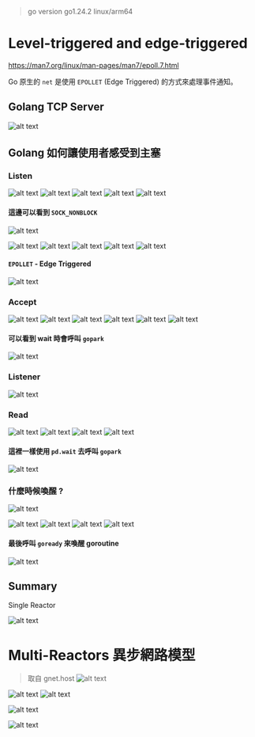 
> go version go1.24.2 linux/arm64

# Level-triggered and edge-triggered
https://man7.org/linux/man-pages/man7/epoll.7.html

Go 原生的 `net` 是使用 `EPOLLET` (Edge Triggered) 的方式來處理事件通知。


## Golang TCP Server
![alt text](imgs/image-34.png)


## Golang 如何讓使用者感受到主塞

### Listen
![alt text](imgs/image.png)
![alt text](imgs/image-1.png)
![alt text](imgs/image-2.png)
![alt text](imgs/image-3.png)
![alt text](imgs/image-4.png)

#### 這邊可以看到 `SOCK_NONBLOCK`

![alt text](imgs/image-5.png)

![alt text](imgs/image-6.png)
![alt text](imgs/image-7.png)
![alt text](imgs/image-8.png)
![alt text](imgs/image-9.png)
![alt text](imgs/image-10.png)

#### `EPOLLET` - Edge Triggered

![alt text](imgs/image-11.png)

### Accept
![alt text](imgs/image-13.png)
![alt text](imgs/image-14.png)
![alt text](imgs/image-15.png)
![alt text](imgs/image-16.png)
![alt text](imgs/image-17.png)
![alt text](imgs/image-18.png)
#### 可以看到 wait 時會呼叫 `gopark`
![alt text](imgs/image-19.png)


### Listener
![alt text](imgs/image-12.png)

### Read
![alt text](imgs/image-20.png)
![alt text](imgs/image-21.png)
![alt text](imgs/image-22.png)
![alt text](imgs/image-23.png)

#### 這裡一樣使用 `pd.wait` 去呼叫 `gopark`
![alt text](imgs/image-24.png)


### 什麼時候喚醒 ?
![alt text](imgs/image-32.png)

![alt text](imgs/image-29.png)
![alt text](imgs/image-30.png)
![alt text](imgs/image-31.png)
![alt text](imgs/image-25.png)


#### 最後呼叫 `goready` 來喚醒 goroutine
![alt text](imgs/image-27.png)


## Summary

Single Reactor

![alt text](imgs/image-35.png)


# Multi-Reactors 異步網路模型

> 取自 gnet.host
![alt text](imgs/image-33.png)


![alt text](https://raw.githubusercontent.com/panjf2000/illustrations/master/go/multi-reactors.png)
![alt text](https://raw.githubusercontent.com/panjf2000/illustrations/master/go/multi-reactors-sequence-diagram.png)

![alt text](https://raw.githubusercontent.com/panjf2000/illustrations/master/go/multi-reactors%2Bthread-pool.png)

![alt text](https://raw.githubusercontent.com/panjf2000/illustrations/master/go/multi-reactors%2Bthread-pool-sequence-diagram.png)